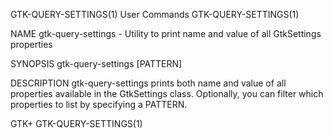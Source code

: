 GTK-QUERY-SETTINGS(1)                                                                 User Commands                                                                 GTK-QUERY-SETTINGS(1)

NAME
       gtk-query-settings - Utility to print name and value of all GtkSettings properties

SYNOPSIS
       gtk-query-settings [PATTERN]

DESCRIPTION
       gtk-query-settings prints both name and value of all properties available in the GtkSettings class. Optionally, you can filter which properties to list by specifying a PATTERN.

GTK+                                                                                                                                                                GTK-QUERY-SETTINGS(1)
